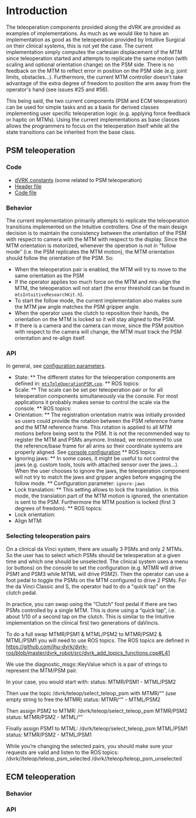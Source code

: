 # Introduction

The teleoperation components provided along the dVRK are provided as examples of implementations.  As much as we would like to have an implementation as good as the teleoperation provided by Intuitive Surgical on their clinical systems, this is not yet the case.  The current implementation simply computes the cartesian displacement of the MTM since teleoperation started and attempts to replicate the same motion (with scaling and optional orientation change) on the PSM side.   There is no feedback on the MTM to reflect error in position on the PSM side (e.g. joint limits, obstacles...).  Furthermore, the current MTM controller doesn't take advantage of the extra degree of freedom to position the arm away from the operator's hand (see issues #25 and #56).

This being said, the two current components (PSM and ECM teleoperation) can be used for simple tasks and as a basis for derived classes implementing user specific teleoperation logic (e.g. applying force feedback or haptic on MTMs).  Using the current implementations as base classes allows the programmers to focus on the teleoperation itself while all the state transitions can be inherited from the base class.

## PSM teleoperation

### Code

* [dVRK constants](/jhu-dvrk/sawIntuitiveResearchKit/blob/master/components/include/sawIntuitiveResearchKit/mtsIntuitiveResearchKit.h) (some related to PSM teleoperation)
* [Header file](/jhu-dvrk/sawIntuitiveResearchKit/blob/master/components/include/sawIntuitiveResearchKit/mtsTeleOperationPSM.h)
* [Code file](/jhu-dvrk/sawIntuitiveResearchKit/blob/master/components/code/mtsTeleOperationPSM.cpp)

### Behavior

The current implementation primarily attempts to replicate the teleoperation transitions implemented on the Intuitive controllers.  One of the main design decision is to maintain the consistency between the orientation of the PSM with respect to camera with the MTM with respect to the display.  Since the MTM orientation is motorized, whenever the operation is not in "follow mode" (i.e. the PSM replicates the MTM motion), the MTM orientation should follow the orientation of the PSM. So:
* When the teleoperation pair is enabled, the MTM will try to move to the same orientation as the PSM
* If the operator applies too much force on the MTM and mis-align the MTM, the teleoperation will not start (the error threshold can be found in `mtsIntuitiveResearchKit.h`).
* To start the follow mode, the current implementation also makes sure the MTM jaw angle matches the PSM gripper angle.
* When the operator uses the clutch to reposition their hands, the orientation on the MTM is locked so it will stay aligned to the PSM.
* If there is a camera and the camera can move, since the PSM position with respect to the camera will change, the MTM must track the PSM orientation and re-align itself.

### API

In general, see [configuration parameters](/jhu-dvrk/sawIntuitiveResearchKit/wiki/Configuration-File-Formats#teleoperation-components).

* State:
  ** The different states for the teleoperation components are defined in: [`mtsTeleOperationPSM.cpp`](/jhu-dvrk/sawIntuitiveResearchKit/blob/master/components/code/mtsTeleOperationPSM.cpp).
  ** ROS topics:
* Scale:
  ** The scale can be set per teleoperation pair or for all teleoperation components simultaneously via the console.   For most applications it probably makes sense to control the scale via the console.
  ** ROS topics:
* Orientation:
  ** The registration orientation matrix was initially provided so users could provide the rotation between the PSM reference frame and the MTM reference frame.  This rotation is applied to all MTM motions before being sent to the PSM.  It is not the recommended way to register the MTM and PSMs anymore.  Instead, we recommend to use the reference/base frame for all arms so their coordinate systems are properly aligned.  See [console configuration](/jhu-dvrk/sawIntuitiveResearchKit/wiki/Configuration-File-Formats#base-frame)
  ** ROS topics:
* Ignoring jaws:
  ** In some cases, it might be useful to not control the jaws (e.g. custom tools, tools with attached sensor over the jaws...).   When the user chooses to ignore the jaws, the teleoperation component will not try to match the jaws and gripper angles before engaging the follow mode.
  ** Configuration parameter: `ignore-jaws`
* Lock translation:
  ** This setting allows to lock the translation.  In this mode, the translation part of the MTM motion is ignored, the orientation is sent to the PSM.  Furthermore the MTM position is locked (first 3 degrees of freedom).
  ** ROS topics:
* Lock orientation:
* Align MTM:

### Selecting teleoperation pairs

On a clinical da Vinci system, there are usually 3 PSMs and only 2 MTMs.  So the user has to select which PSMs should be teleoperation at a given time and which one should be unselected.  The clinical system uses a menu (or buttons) on the console to set the configuration (e.g. MTMR will drive PSM1 and PSM3 while MTML will drive PSM2).   Then the operator can use a foot pedal to toggle the PSMs on the MTM configured to drive 2 PSMs.  For the da Vinci Classic and S, the operator had to do a "quick tap" on the clutch pedal.

In practice, you can swap using the “Clutch” foot pedal if there are two PSMs controlled by a single MTM.  This is done using a “quick tap”, i.e. about 1/10 of a second tap on the clutch. This is similar to the Intuitive implementation on the clinical first two generations of daVincis.

To do a full swap MTMR/PSM1 & MTML/PSM2 to MTMR/PSM2 & MTML/PSM1 you will need to use ROS topics.
The ROS topics are defined in https://github.com/jhu-dvrk/dvrk-ros/blob/master/dvrk_robot/src/dvrk_add_topics_functions.cpp#L41

We use the diagnostic_msgs::KeyValue which is a pair of strings to represent the MTM/PSM pair.

In your case, you would start with:
status: MTMR/PSM1 - MTML/PSM2

Then use the topic /dvrk/teleop/select_teleop_psm with MTMR/“” (use empty string to free the MTMR)
status:  MTMR/“" - MTML/PSM2

Then assign PSM2 to MTMR: /dvrk/teleop/select_teleop_psm MTMR/PSM2
status: MTMR/PSM2 - MTML/“”

Finally assign PSM1 to MTML: /dvrk/teleop/select_teleop_psm MTML/PSM1
status: MTMR/PSM2 - MTML/PSM1

While you’re changing the selected pairs, you should make sure your requests are valid and listen to the ROS topics:
/dvrk//teleop/teleop_psm_selected
/dvrk//teleop/teleop_psm_unselected

## ECM teleoperation

### Behavior

### API